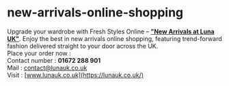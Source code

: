 # new-arrivals-online-shopping
Upgrade your wardrobe with Fresh Styles Online – <b><a href= https://lunauk.co.uk/collections/new-arrivals> "New Arrivals at Luna UK"</a></b>. Enjoy the best in new arrivals online shopping, featuring trend-forward fashion delivered straight to your door across the UK.<br>
Place your order now :<br>
Contact number :  **01672 288 901**<br>
Mail : contact@lunauk.co.uk<br>
Visit : [www.lunauk.co.uk](https://lunauk.co.uk/)
